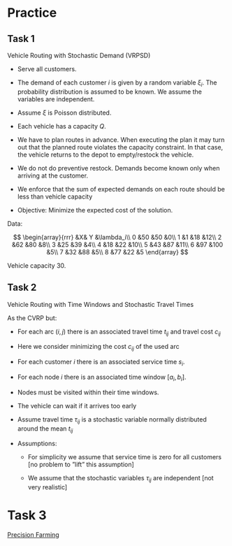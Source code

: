 # Practice


## Task 1

Vehicle Routing with Stochastic Demand (VRPSD)

- Serve all customers.

- The demand of each customer $i$ is given by a
random variable $\xi_i$. The probability distribution
is assumed to be known. We
assume the variables are independent.

- Assume $\xi$ is Poisson distributed.

- Each vehicle has a capacity $Q$.

- We have to plan routes in advance. When executing the plan it may turn out
that the planned route violates the capacity constraint.  In that case, the
vehicle returns to the depot to empty/restock the vehicle. 

- We do not do preventive restock. Demands become known only when arriving at
  the customer.

- We enforce that the sum of expected demands on each route should be less
than vehicle capacity

- Objective: Minimize the expected cost of the solution.

Data:

$$
\begin{array}{rrr}
&X& Y &\lambda_i\\
0 &50 &50 &0\\
1 &1 &18 &12\\
2 &62 &80 &8\\
3 &25 &39 &4\\
4 &18 &22 &10\\
5 &43 &87 &11\\
6 &97 &100 &5\\
7 &32 &88 &5\\
8 &77 &22 &5
\end{array}
$$

Vehicle capacity 30.

## Task 2

Vehicle Routing with Time Windows and Stochastic Travel Times 

As the CVRP but:

- For each arc $(i,j)$ there is an associated travel time $t_{ij}$ and travel
cost $c_{ij}$

- Here we consider minimizing the cost $c_{ij}$ of the used arc

- For each customer $i$ there is an associated service time $s_i$.

- For each node $i$ there is an associated time window $[a_i,b_i]$.

- Nodes must be visited within their time windows.

- The vehicle can wait if it arrives too early

- Assume travel time $\tau_{ij}$ is a stochastic variable normally distributed
  around the mean $t_{ij}$

- Assumptions:

  - For simplicity we assume that service time is zero for all customers [no
problem to ”lift” this assumption]

  - We assume that the stochastic variables $\tau_{ij}$ are independent [not very
realistic]



# Task 3

[Precision Farming](https://www.linkedin.com/pulse/precision-farming-meinolf-sellmann-e6bwe)